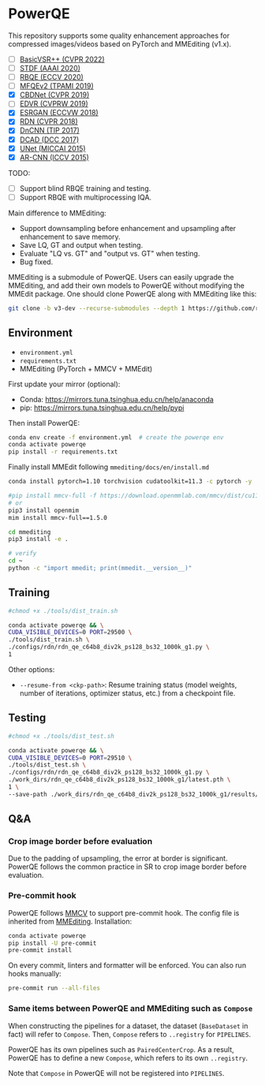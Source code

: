 # PowerQE

This repository supports some quality enhancement approaches for compressed images/videos based on PyTorch and MMEditing (v1.x).

- [ ] [BasicVSR++ (CVPR 2022)](https://arxiv.org/abs/2104.13371)
- [ ] [STDF (AAAI 2020)](https://github.com/ryanxingql/stdf-pytorch)
- [ ] [RBQE (ECCV 2020)](https://arxiv.org/abs/2006.16581)
- [ ] [MFQEv2 (TPAMI 2019)](https://github.com/ryanxingql/mfqev2.0)
- [x] [CBDNet (CVPR 2019)](https://arxiv.org/abs/1807.04686)
- [ ] [EDVR (CVPRW 2019)](https://arxiv.org/abs/1905.02716)
- [x] [ESRGAN (ECCVW 2018)](https://arxiv.org/abs/1809.00219)
- [x] [RDN (CVPR 2018)](https://arxiv.org/abs/1802.08797)
- [x] [DnCNN (TIP 2017)](https://arxiv.org/abs/1608.03981)
- [x] [DCAD (DCC 2017)](https://ieeexplore.ieee.org/abstract/document/7923714)
- [x] [UNet (MICCAI 2015)](https://arxiv.org/abs/1505.04597)
- [x] [AR-CNN (ICCV 2015)](https://arxiv.org/abs/1504.06993)

TODO:

- [ ] Support blind RBQE training and testing.
- [ ] Support RBQE with multiprocessing IQA.

Main difference to MMEditing:

- Support downsampling before enhancement and upsampling after enhancement to save memory.
- Save LQ, GT and output when testing.
- Evaluate "LQ vs. GT" and "output vs. GT" when testing.
- Bug fixed.

MMEditing is a submodule of PowerQE. Users can easily upgrade the MMEditing, and add their own models to PowerQE without modifying the MMEdit package. One should clone PowerQE along with MMEditing like this:

```bash
git clone -b v3-dev --recurse-submodules --depth 1 https://github.com/ryanxingql/powerqe.git
```

## Environment

- `environment.yml`
- `requirements.txt`
- MMEditing (PyTorch + MMCV + MMEdit)

First update your mirror (optional):

- Conda: https://mirrors.tuna.tsinghua.edu.cn/help/anaconda
- pip: https://mirrors.tuna.tsinghua.edu.cn/help/pypi

Then install PowerQE:

```bash
conda env create -f environment.yml  # create the powerqe env
conda activate powerqe
pip install -r requirements.txt
```

Finally install MMEdit following `mmediting/docs/en/install.md`

```bash
conda install pytorch=1.10 torchvision cudatoolkit=11.3 -c pytorch -y

#pip install mmcv-full -f https://download.openmmlab.com/mmcv/dist/cu113/torch1.10/index.html
# or
pip3 install openmim
mim install mmcv-full==1.5.0

cd mmediting
pip3 install -e .

# verify
cd ~
python -c "import mmedit; print(mmedit.__version__)"
```

## Training

```bash
#chmod +x ./tools/dist_train.sh

conda activate powerqe && \
CUDA_VISIBLE_DEVICES=0 PORT=29500 \
./tools/dist_train.sh \
./configs/rdn/rdn_qe_c64b8_div2k_ps128_bs32_1000k_g1.py \
1
```

Other options:

- `--resume-from <ckp-path>`: Resume training status (model weights, number of iterations, optimizer status, etc.) from a checkpoint file.

## Testing

```bash
#chmod +x ./tools/dist_test.sh

conda activate powerqe && \
CUDA_VISIBLE_DEVICES=0 PORT=29510 \
./tools/dist_test.sh \
./configs/rdn/rdn_qe_c64b8_div2k_ps128_bs32_1000k_g1.py \
./work_dirs/rdn_qe_c64b8_div2k_ps128_bs32_1000k_g1/latest.pth \
1 \
--save-path ./work_dirs/rdn_qe_c64b8_div2k_ps128_bs32_1000k_g1/results/
```

## Q&A

### Crop image border before evaluation

Due to the padding of upsampling, the error at border is significant. PowerQE follows the common practice in SR to crop image border before evaluation.

### Pre-commit hook

PowerQE follows [MMCV](https://github.com/open-mmlab/mmcv/blob/master/CONTRIBUTING.md) to support pre-commit hook. The config file is inherited from [MMEditing](https://github.com/ryanxingql/mmediting/blob/master/.pre-commit-config.yaml). Installation:

```bash
conda activate powerqe
pip install -U pre-commit
pre-commit install
```

On every commit, linters and formatter will be enforced. You can also run hooks manually:

```bash
pre-commit run --all-files
```

### Same items between PowerQE and MMEditing such as `Compose`

When constructing the pipelines for a dataset, the dataset (`BaseDataset` in fact) will refer to `Compose`. Then, `Compose` refers to `..registry` for `PIPELINES`.

PowerQE has its own pipelines such as `PairedCenterCrop`. As a result, PowerQE has to define a new `Compose`, which refers to its own `..registry`.

Note that `Compose` in PowerQE will not be registered into `PIPELINES`.
